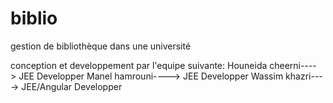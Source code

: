 # biblio
gestion de bibliothèque dans une université

conception et developpement par l'equipe suivante:
Houneida cheerni----> JEE Developper
Manel hamrouni---->   JEE Developper
Wassim khazri----> JEE/Angular Developper
